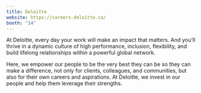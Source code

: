 ```yaml
---
title: Deloitte
website: https://careers.deloitte.ca/
booth: "14"
---
```


At Deloitte, every day your work will make an impact that matters. And you’ll thrive in a dynamic culture of high performance, inclusion, flexibility, and build lifelong relationships within a powerful global network.

Here, we empower our people to be the very best they can be so they can make a difference, not only for clients, colleagues, and communities, but also for their own careers and aspirations. At Deloitte, we invest in our people and help them leverage their strengths.

